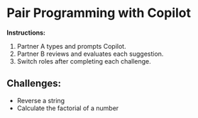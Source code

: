 # Pair Programming with Copilot

**Instructions:**
1. Partner A types and prompts Copilot.
2. Partner B reviews and evaluates each suggestion.
3. Switch roles after completing each challenge.

## Challenges:
- Reverse a string
- Calculate the factorial of a number
